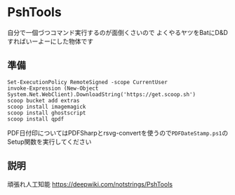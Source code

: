 # PshTools

自分で一個づつコマンド実行するのが面倒くさいので
よくやるヤツをBatにD&Dすればいーよーにした物体です

## 準備

```psh
Set-ExecutionPolicy RemoteSigned -scope CurrentUser
invoke-Expression (New-Object System.Net.WebClient).DownloadString('https://get.scoop.sh')
scoop bucket add extras
scoop install imagemagick
scoop install ghostscript
scoop install qpdf
```

PDF日付印についてはPDFSharpとrsvg-convertを使うので``PDFDateStamp.ps1``のSetup関数を実行してください

## 説明

頑張れ人工知能
https://deepwiki.com/notstrings/PshTools

